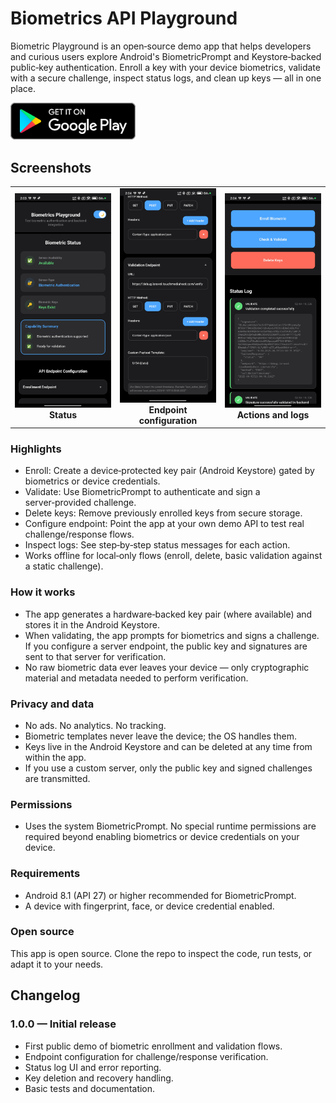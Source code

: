 # Biometrics API Playground

Biometric Playground is an open‑source demo app that helps developers and curious users explore Android's BiometricPrompt and Keystore‑backed public‑key authentication. Enroll a key with your device biometrics, validate with a secure challenge, inspect status logs, and clean up keys — all in one place.

<a href="https://play.google.com/store/apps/details?id=com.biometricplayground">
<img src="./images/google-play.svg?ver=2" alt="Get it on Google Play" width="200">
</a>


## Screenshots

<table width="100%">
<tr>
<td width="33%" align="center">
<img src="./images/1-status.jpg" width="300"><br>
<strong>Status</strong>
</td>
<td width="33%" align="center">
<img src="./images/2-configuration.jpg" width="300"><br>
<strong>Endpoint configuration</strong>
</td>
<td width="33%" align="center">
<img src="./images/3-actions-logs.jpg" width="300"><br>
<strong>Actions and logs</strong>
</td>
</tr>
</table>

### Highlights

- Enroll: Create a device‑protected key pair (Android Keystore) gated by biometrics or device credentials.
- Validate: Use BiometricPrompt to authenticate and sign a server‑provided challenge.
- Delete keys: Remove previously enrolled keys from secure storage.
- Configure endpoint: Point the app at your own demo API to test real challenge/response flows.
- Inspect logs: See step‑by‑step status messages for each action.
- Works offline for local‑only flows (enroll, delete, basic validation against a static challenge).

### How it works

- The app generates a hardware‑backed key pair (where available) and stores it in the Android Keystore.
- When validating, the app prompts for biometrics and signs a challenge. If you configure a server endpoint, the public key and signatures are sent to that server for verification.
- No raw biometric data ever leaves your device — only cryptographic material and metadata needed to perform verification.

### Privacy and data

- No ads. No analytics. No tracking.
- Biometric templates never leave the device; the OS handles them.
- Keys live in the Android Keystore and can be deleted at any time from within the app.
- If you use a custom server, only the public key and signed challenges are transmitted.

### Permissions

- Uses the system BiometricPrompt. No special runtime permissions are required beyond enabling biometrics or device credentials on your device.

### Requirements

- Android 8.1 (API 27) or higher recommended for BiometricPrompt.
- A device with fingerprint, face, or device credential enabled.

### Open source

This app is open source. Clone the repo to inspect the code, run tests, or adapt it to your needs.

## Changelog

### 1.0.0 — Initial release

- First public demo of biometric enrollment and validation flows.
- Endpoint configuration for challenge/response verification.
- Status log UI and error reporting.
- Key deletion and recovery handling.
- Basic tests and documentation.
